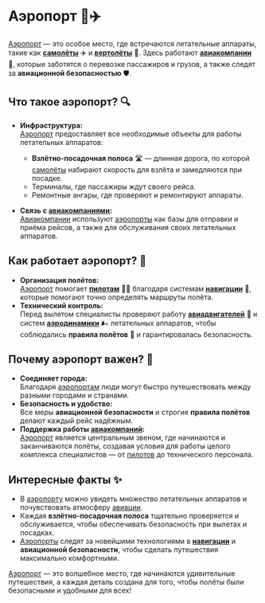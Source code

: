 # Аэропорт 🏢✈️

[Аэропорт](aeroport.md) — это особое место, где встречаются летательные аппараты, такие как **[самолёты](samolet.md)** ✈️ и **[вертолёты](vertolyot.md)** 🚁. Здесь работают **[авиакомпании](aviakompaniya.md)** 🏢, которые заботятся о перевозке пассажиров и грузов, а также следят за **авиационной безопасностью** 🛡️.

## Что такое аэропорт? 🔍

- **Инфраструктура:**  
  [Аэропорт](aeroport.md) предоставляет все необходимые объекты для работы летательных аппаратов:  
  - **Взлётно-посадочная полоса** 🛣 — длинная дорога, по которой [самолёты](samolet.md) набирают скорость для взлёта и замедляются при посадке.  
  - Терминалы, где пассажиры ждут своего рейса.  
  - Ремонтные ангары, где проверяют и ремонтируют аппараты.

- **Связь с [авиакомпаниями](aviakompaniya.md):**  
  [Авиакомпании](aviakompaniya.md) используют [аэропорты](aeroport.md) как базы для отправки и приёма рейсов, а также для обслуживания своих летательных аппаратов.

## Как работает аэропорт? 🚀

- **Организация полётов:**  
  [Аэропорт](aeroport.md) помогает **[пилотам](pilot.md)** 👨‍✈️ благодаря системам **[навигации](navigatsiya.md)** 📡, которые помогают точно определять маршруты полёта.  
- **Технический контроль:**  
  Перед вылетом специалисты проверяют работу **[авиадвигателей](aviadvigatel.md)** 🔧 и систем **[аэродинамики](aerodinamika.md)** 🌬 летательных аппаратов, чтобы соблюдались **правила полётов** 📜 и гарантировалась безопасность.

## Почему аэропорт важен? 🌟

- **Соединяет города:**  
  Благодаря [аэропортам](aeroport.md) люди могут быстро путешествовать между разными городами и странами.
- **Безопасность и удобство:**  
  Все меры **авиационной безопасности** и строгие **правила полётов** делают каждый рейс надёжным.
- **Поддержка работы [авиакомпаний](aviakompaniya.md):**  
  [Аэропорт](aeroport.md) является центральным звеном, где начинаются и заканчиваются полёты, создавая условия для работы целого комплекса специалистов — от [пилотов](pilot.md) до технического персонала.

## Интересные факты ✨

- В [аэропорту](aeroport.md) можно увидеть множество летательных аппаратов и почувствовать атмосферу [авиации](aviatsiya.md).
- Каждая **взлётно-посадочная полоса** тщательно проверяется и обслуживается, чтобы обеспечивать безопасность при вылетах и посадках.
- [Аэропорты](aeroport.md) следят за новейшими технологиями в **[навигации](navigatsiya.md)** и **авиационной безопасности**, чтобы сделать путешествия максимально комфортными.

[Аэропорт](aeroport.md) — это волшебное место, где начинаются удивительные путешествия, а каждая деталь создана для того, чтобы полёты были безопасными и удобными для всех!
